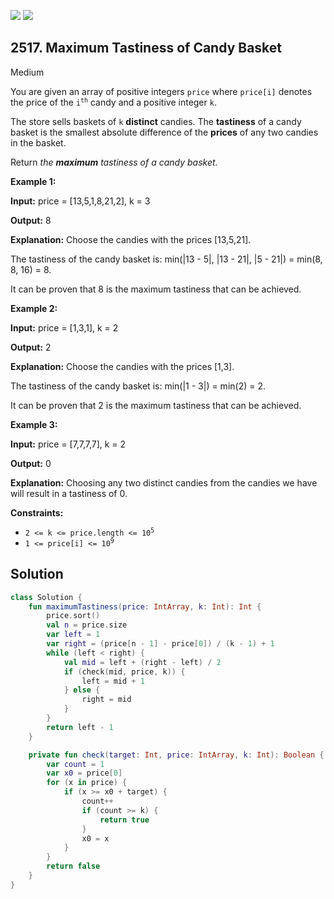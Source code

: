 [![](https://img.shields.io/github/stars/javadev/LeetCode-in-Kotlin?label=Stars&style=flat-square)](https://github.com/javadev/LeetCode-in-Kotlin)
[![](https://img.shields.io/github/forks/javadev/LeetCode-in-Kotlin?label=Fork%20me%20on%20GitHub%20&style=flat-square)](https://github.com/javadev/LeetCode-in-Kotlin/fork)

## 2517\. Maximum Tastiness of Candy Basket

Medium

You are given an array of positive integers `price` where `price[i]` denotes the price of the <code>i<sup>th</sup></code> candy and a positive integer `k`.

The store sells baskets of `k` **distinct** candies. The **tastiness** of a candy basket is the smallest absolute difference of the **prices** of any two candies in the basket.

Return _the **maximum** tastiness of a candy basket._

**Example 1:**

**Input:** price = [13,5,1,8,21,2], k = 3

**Output:** 8

**Explanation:** Choose the candies with the prices [13,5,21]. 

The tastiness of the candy basket is: min(\|13 - 5\|, \|13 - 21\|, \|5 - 21\|) = min(8, 8, 16) = 8. 

It can be proven that 8 is the maximum tastiness that can be achieved.

**Example 2:**

**Input:** price = [1,3,1], k = 2

**Output:** 2

**Explanation:** Choose the candies with the prices [1,3]. 

The tastiness of the candy basket is: min(\|1 - 3\|) = min(2) = 2. 

It can be proven that 2 is the maximum tastiness that can be achieved.

**Example 3:**

**Input:** price = [7,7,7,7], k = 2

**Output:** 0

**Explanation:** Choosing any two distinct candies from the candies we have will result in a tastiness of 0.

**Constraints:**

*   <code>2 <= k <= price.length <= 10<sup>5</sup></code>
*   <code>1 <= price[i] <= 10<sup>9</sup></code>

## Solution

```kotlin
class Solution {
    fun maximumTastiness(price: IntArray, k: Int): Int {
        price.sort()
        val n = price.size
        var left = 1
        var right = (price[n - 1] - price[0]) / (k - 1) + 1
        while (left < right) {
            val mid = left + (right - left) / 2
            if (check(mid, price, k)) {
                left = mid + 1
            } else {
                right = mid
            }
        }
        return left - 1
    }

    private fun check(target: Int, price: IntArray, k: Int): Boolean {
        var count = 1
        var x0 = price[0]
        for (x in price) {
            if (x >= x0 + target) {
                count++
                if (count >= k) {
                    return true
                }
                x0 = x
            }
        }
        return false
    }
}
```